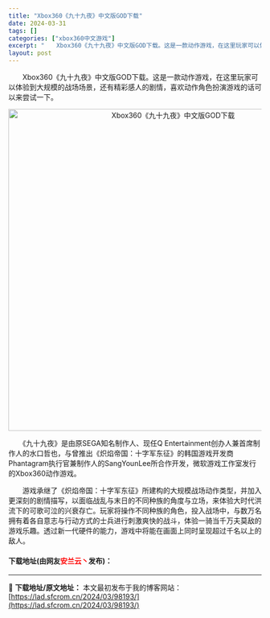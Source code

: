 ```yaml
---
title: "Xbox360《九十九夜》中文版GOD下载"
date: 2024-03-31
tags: []
categories: ["xbox360中文游戏"]
excerpt: "　　Xbox360《九十九夜》中文版GOD下载。这是一款动作游戏，在这里玩家可以体验到大规模的战场场景，还有精彩感人的剧情，喜欢动作角色扮演游戏的话可以来尝试一下。 　　《九十九夜》是由原SEGA知名制作人、现任Q Entertainment创办人兼首席制作人的水口哲也，与曾推出《炽焰帝国：十字军东&hellip;"
layout: post
---
```


 <p>　　Xbox360《九十九夜》中文版GOD下载。这是一款动作游戏，在这里玩家可以体验到大规模的战场场景，还有精彩感人的剧情，喜欢动作角色扮演游戏的话可以来尝试一下。</p> <p align="center"><img align="" border="0" src="https://lad.sfcrom.cn/wp-content/uploads/2024/03/20240330_660840cb5fecb.jpg" width="640" alt="Xbox360《九十九夜》中文版GOD下载" /></p> <p>　　《九十九夜》是由原SEGA知名制作人、现任Q Entertainment创办人兼首席制作人的水口哲也，与曾推出《炽焰帝国：十字军东征》的韩国游戏开发商Phantagram执行官兼制作人的SangYounLee所合作开发，微软游戏工作室发行的Xbox360动作游戏。</p> <p>　　游戏承继了《炽焰帝国：十字军东征》所建构的大规模战场动作类型，并加入更深刻的剧情描写，以面临战乱与末日的不同种族的角度与立场，来体验大时代洪流下的可歌可泣的兴衰存亡。玩家将操作不同种族的角色，投入战场中，与数万名拥有着各自意志与行动方式的士兵进行刺激爽快的战斗，体验一骑当千万夫莫敌的游戏乐趣。透过新一代硬件的能力，游戏中将能在画面上同时呈现超过千名以上的敌人。</p> <p><h4>下载地址(由网友<font color="red">安兰云丶</font>发布)：</h4></p> 

---
📖 **下载地址/原文地址：** 本文最初发布于我的博客网站：[https://lad.sfcrom.cn/2024/03/98193/](https://lad.sfcrom.cn/2024/03/98193/)
